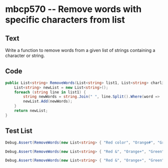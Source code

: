 # mbcp570 -- Remove words with specific characters from list

## Text

Write a function to remove words from a given list of strings containing a character or string.

## Code

```csharp
public List<string> RemoveWords(List<string> list1, List<string> charlist) {
    List<string> newList = new List<string>();
    foreach (string line in list1) {
        string newWords = string.Join(" ", line.Split().Where(word => !charlist.Any(phrase => word.Contains(phrase))));
        newList.Add(newWords);
    }
    return newList;
}
```

## Test List

```csharp
Debug.Assert(RemoveWords(new List<string> { "Red color", "Orange#", "Green", "Orange @", "White" }, new List<string> { "#", "color", "@" }).SequenceEqual(new List<string> { "Red", "", "Green", "Orange", "White" }));
```

```csharp
Debug.Assert(RemoveWords(new List<string> { "Red &", "Orange+", "Green", "Orange @", "White" }, new List<string> { "&", "+", "@" }).SequenceEqual(new List<string> { "Red", "", "Green", "Orange", "White" }));
```

```csharp
Debug.Assert(RemoveWords(new List<string> { "Red &", "Orange+", "Green", "Orange @", "White" }, new List<string> { "@" }).SequenceEqual(new List<string> { "Red &", "Orange+", "Green", "Orange", "White" }));
```
